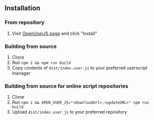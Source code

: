 ## Installation

### From repository
1. Visit [OpenUserJS page](https://openuserjs.org/scripts/Lera_Rosalene/CF_Hide_Answered) and click "Install"

### Building from source
1. Clone
2. Run `npm i && npm run build`
3. Copy contents of `dist/index.user.js` to your preferred userscript manager

### Building from source for online script repositories
1. Clone
2. Run `npm i && OPEN_USER_JS="<downloadUrl>;<updateURL>" npm run build`
3. Upload `dist/index.user.js` to your preferred repository